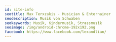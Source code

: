 ```yaml
---
id: site-info
seotitle: Max Terxzakis - Musician & Enternainer
seodescription: Musik von Schwaben
seokeywords: Musik, Kindermusik, Strassmusik
seoimage: /img/android-chrome-192x192.png
facebook: https://www.facebook.com/lexandlian/
---
```

